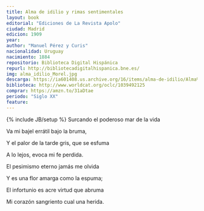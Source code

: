 ```yaml
---
title: Alma de idilio y rimas sentimentales
layout: book
editorial: "Ediciones de La Revista Apolo"
ciudad: Madrid
edicion: 1909
year: 
author: "Manuel Pérez y Curis"
nacionalidad: Uruguay
nacimiento: 1884
repositorio: Biblioteca Digital Hispánica
repurl: http://bibliotecadigitalhispanica.bne.es/
img: alma_idilio_Morel.jpg
descarga: https://ia601408.us.archive.org/16/items/alma-de-idilio/Alma%20de%20idilio.pdf
biblioteca: http://www.worldcat.org/oclc/1039492125
comprar: https://amzn.to/31aDtae
periodo: "Siglo XX"
feature: 
---
```

{% include JB/setup %}
Surcando el poderoso mar de la vida
 
Va mi bajel errátil bajo la bruma, 
 
Y el palor de la tarde gris, que se esfuma
 
A lo lejos, evoca mi fe perdida. 

El pesimismo eterno jamás me olvida
 
Y es una flor amarga como la espuma; 
 
El infortunio es acre virtud que abruma 
 
Mi corazón sangriento cual una herida.
